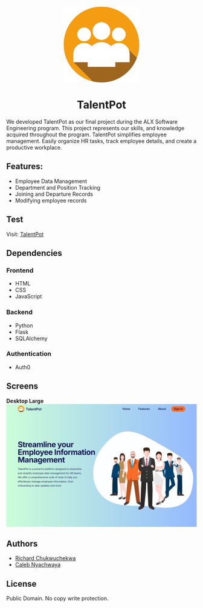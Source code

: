 <div align="center">

![TalentPot Logo](/web_flask/static/images/TalentPot%20-%20blog.png)

# TalentPot

</div>

We developed TalentPot as our final project during the ALX Software Engineering program. This project represents our skills, and knowledge acquired throughout the program.
TalentPot simplifies employee management. Easily organize HR tasks, track employee details, and create a productive workplace.

## Features:

- Employee Data Management
- Department and Position Tracking
- Joining and Departure Records
- Modifying employee records

## Test

Visit: [TalentPot](http://www.talentpot.calebcodes.tech/)

## Dependencies

### Frontend

<!-- | Tool       | Version |
| :--------- | :------ |
| HTML       | 5       |
| CSS        | 5       |
| JavaScript |         | -->

- HTML
- CSS
- JavaScript

### Backend

- Python
- Flask
- SQLAlchemy

### Authentication

- Auth0

## Screens
**Desktop Large**
![Landing Page](/web_flask/static/images/Desktop.png)

## Authors

- [Richard Chukwuchekwa](https://github.com/Chekwasy)
- [Caleb Nyachwaya](https://github.com/CalebNyachwaya)

## License

Public Domain. No copy write protection.
